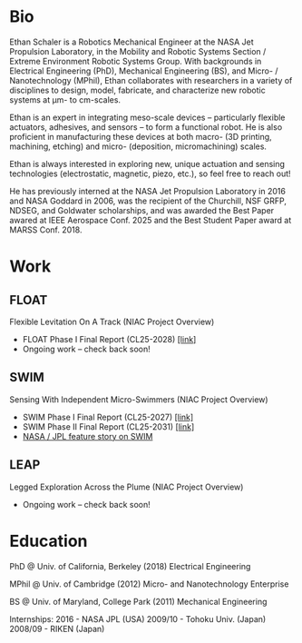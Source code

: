 # Bio
Ethan Schaler is a Robotics Mechanical Engineer at the NASA Jet Propulsion Laboratory, in the Mobility and Robotic Systems Section / Extreme Environment Robotic Systems Group. With backgrounds in Electrical Engineering (PhD), Mechanical Engineering (BS), and Micro- / Nanotechnology (MPhil), Ethan collaborates with researchers in a variety of disciplines to design, model, fabricate, and characterize new robotic systems at µm- to cm-scales.

Ethan is an expert in integrating meso-scale devices – particularly flexible actuators, adhesives, and sensors – to form a functional robot. He is also proficient in manufacturing these devices at both macro- (3D printing, machining, etching) and micro- (deposition, micromachining) scales.

Ethan is always interested in exploring new, unique actuation and sensing technologies (electrostatic, magnetic, piezo, etc.), so feel free to reach out!

He has previously interned at the NASA Jet Propulsion Laboratory in 2016 and NASA Goddard in 2006, was the recipient of the Churchill, NSF GRFP, NDSEG, and Goldwater scholarships, and was awarded the Best Paper awared at IEEE Aerospace Conf. 2025 and the Best Student Paper award at MARSS Conf. 2018.

# Work
## FLOAT 
Flexible Levitation On A Track (NIAC Project Overview)

- FLOAT Phase I Final Report (CL25-2028) [\[link\]](https://www-robotics.jpl.nasa.gov/documents/1024/FLOAT_FinalReport_CL22-0544.pdf)
- Ongoing work – check back soon!

## SWIM
Sensing With Independent Micro-Swimmers (NIAC Project Overview)

- SWIM Phase I Final Report (CL25-2027) [\[link\]](https://www-robotics.jpl.nasa.gov/documents/1025/SWIM_FinalReport_CL22-0545.pdf)
- SWIM Phase II Final Report (CL25-2031) [\[link\]](https://www-robotics.jpl.nasa.gov/documents/1026/SWIM_Phase_II_Final_Report_CL_25-0668.pdf)
- [NASA / JPL feature story on SWIM](https://www.nasa.gov/solar-system/planets/jupiter/jupiter-moons/europa/nasa-ocean-world-explorers-have-to-swim-before-they-can-fly/)

## LEAP
Legged Exploration Across the Plume (NIAC Project Overview)

- Ongoing work – check back soon!

# Education
PhD @ Univ. of California, Berkeley (2018)
Electrical Engineering

MPhil @ Univ. of Cambridge (2012)
Micro- and Nanotechnology Enterprise

BS @ Univ. of Maryland, College Park (2011)
Mechanical Engineering

Internships:
    2016 - NASA JPL (USA)
    2009/10 - Tohoku Univ. (Japan)
    2008/09 - RIKEN (Japan)
